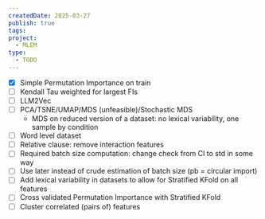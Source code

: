 ```yaml
---
createdDate: 2025-03-27
publish: true
tags: 
project:
  - MLEM
type:
  - TODO
---
```

- [x] Simple Permutation Importance on train
- [ ] Kendall Tau weighted for largest FIs
- [ ] LLM2Vec
- [ ] PCA/TSNE/UMAP/MDS (unfeasible)/Stochastic MDS
	- MDS on reduced version of a dataset: no lexical variability, one sample by condition
- [ ] Word level dataset
- [ ] Relative clause: remove interaction features
- [ ] Required batch size computation: change check from CI to std in some way
- [ ] Use later instead of crude estimation of batch size (pb = circular import)
- [ ] Add lexical variability in datasets to allow for Stratified KFold on all features
- [ ] Cross validated Permutation Importance with Stratified KFold
- [ ] Cluster correlated (pairs of) features